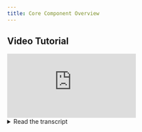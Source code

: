 ```yaml
---
title: Core Component Overview
---
```


## Video Tutorial

<div style={{position: 'relative', overflow: 'hidden', width: '100%', paddingTop: '56.25%' }} >
<iframe style={{position: 'absolute', top: '0', left: '0', bottom: '0', right: '0', width: '100%', height: '100%'}} 
        src="https://www.youtube.com/embed/s3k9ntmQmD4?rel=0" 
        title="YouTube video player" 
        frameborder="0" 
        allow="accelerometer; autoplay; clipboard-write; encrypted-media; gyroscope; picture-in-picture; fullscreen" 
        allowfullscreen>
</iframe>
</div>

<details className="cml-expansion-panel info">
<summary className="cml-expansion-panel-summary">Read the transcript</summary>
<div className="cml-expansion-panel-content">

Welcome to ClearML! This video will serve as an overview of the complete ClearML stack. We’ll introduce you to the most important concepts and show you how everything fits together, so you can deep dive into the next videos, which will cover the ClearML functionality in more detail.

ClearML is designed to get you up and running in less than 10 minutes and 2 magic lines of code. But if you start digging, you’ll quickly find out that it has a lot of functionality to offer. So let’s break it down, shall we?

At the heart of ClearML lies the experiment manager. It consists of the `clearml` pip package and the ClearML Server. 

After running `pip install clearml` we can add 2 simple lines of python code to your existing codebase. These 2 lines will capture all the output that your code produces: logs, source code, hyperparameters, plots, images, you name it.

The pip package also includes `clearml-data`. It can help you keep track of your ever-changing datasets and provides an easy way to store, track and version control your data. It’s also an easy way to share your dataset with colleagues over multiple machines while keeping track of who has which version. ClearML Data can even keep track of your data’s ancestry, making sure you can always figure out where specific parts of your data came from.

Both the 2 magic lines and the data tool will send all of their information to a ClearML server. This server then keeps an overview of your experiment runs and data sets over time, so you can always go back to a previous experiment, see how it was created and even recreate it exactly. Keep track of your best models by creating leaderboards based on your own metrics and you can even directly compare multiple experiment runs, helping you to figure out the best way forward for your models. 

To get started with a server right away, you can make use of the free tier. And when your needs grow, we’ve got you covered too! Just check out our website to find a tier that fits your organisation best. But, because we’re open source, you can also host your own completely for free. We have AWS images, Google Cloud images, you can run it on docker-compose locally or even, if you really hate yourself, run it on a self-hosted kubernetes cluster using our helm charts.

So, to recap: to get started, all you need is a pip package and a server to store everything. Easy right? But MLOps is much more than experiment and data management. It’s also about automation and orchestration, which is exactly where the `clearml-agent` comes into play.

The `clearml-agent` is a daemon that you can run on 1 or multiple machines and turns them into workers. An agent executes an experiment or other workflow by reproducing the state of the code from the original machine to a remote machine.

Now that we have this remote execution capability, the possibilities are near endless.

For example, It’s easy to set up an agent on a either a CPU or a GPU machine, so you can easily run all of your experiments on any compute resource you have available. And if you spin up your agents in the cloud, they’ll even support auto scaling out of the box. 

You can set up multiple machines as agents to support large teams with their complex projects and easily configure a queuing system to get the most out of your available hardware.

Talking about using multiple machines, say you have an experiment and want to optimize your hyperparameters. ClearML can easily and automatically clone your experiments however many times you want, change some hyperparameters on-the-fly according to your strategy and send the task to any one of your agents.

You can even use a Google Colab instance as a ClearML Agent to get free GPU power, just sayin!

As a final example of how you could use the agent's functionality, ClearML provides a `PipelineController`, which allows you to chain together tasks by plugging the output of one task as the input of another. Each of the tasks are of course run on your army of agents for full automation.

As you can see ClearML is a large toolbox, stuffed with the most useful components for both data scientists and MLOps engineers. We’re diving deeper into each component in the following videos if you need more details, but feel free to get started now at clear.ml. 

</div>
</details>
